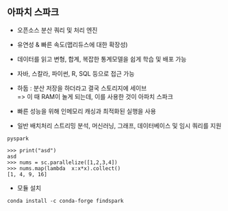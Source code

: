 ## 아파치 스파크

- 오픈소스 분산 쿼리 및 처리 엔진
- 유연성 & 빠른 속도(맵리듀스에 대한 확장성)
- 데이터를 읽고 변형, 합계, 복잡한 통계모델을 쉽게 학습 및 배포 가능
- 자바, 스칼라, 파이썬, R, SQL 등으로 접근 가능

- 하둡 : 분산 저장을 하더라고 결국 스토리지에 세이브  
  => 이 때 RAM이 놀게 되는데, 이를 사용한 것이 아파치 스파크


- 빠른 성능을 위해 인메모리 캐싱과 최적화된 실행을 사용
- 일반 배치처리 스트리밍 분석, 머신러닝, 그래프, 데이터베이스 및 임시 쿼리를 지원








~~~
pyspark

>>> print("asd")
asd
>>> nums = sc.parallelize([1,2,3,4])
>>> nums.map(lambda  x:x*x).collect()
[1, 4, 9, 16]
~~~

- 모듈 설치

~~~
conda install -c conda-forge findspark 
~~~




